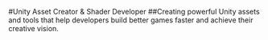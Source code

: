 #Unity Asset Creator & Shader Developer
##Creating powerful Unity assets and tools that help developers build better games faster and achieve their creative vision.
